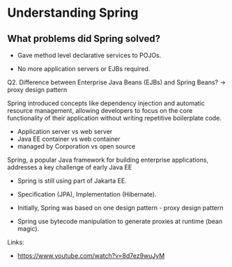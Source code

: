 # Understanding Spring

## What problems did Spring solved?

- Gave method level declarative services to POJOs.

- No more application servers or EJBs required.

Q2. Difference between Enterprise Java Beans (EJBs) and Spring Beans? -> proxy design pattern

Spring introduced concepts like dependency injection and automatic resource management, allowing developers to focus on the core functionality of their application without writing repetitive boilerplate code.

- Application server vs web server
- Java EE container vs web container
- managed by Corporation vs open source

Spring, a popular Java framework for building enterprise applications, addresses a key challenge of early Java EE

- Spring is still using part of Jakarta EE.
- Specification (JPA), Implementation (Hibernate).

- Initially, Spring was based on one design pattern - proxy design pattern

- Spring use bytecode manipulation to generate proxies at runtime (bean magic).

Links:

- https://www.youtube.com/watch?v=8d7ez9wuJyM
